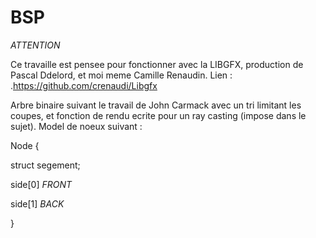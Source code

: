 # BSP
*ATTENTION*

Ce travaille est pensee pour fonctionner avec la LIBGFX, production de Pascal Ddelord, et moi meme Camille Renaudin.
Lien : .https://github.com/crenaudi/Libgfx

Arbre binaire suivant le travail de John Carmack avec un tri limitant les coupes, et fonction de rendu ecrite pour un ray casting (impose dans le sujet).
Model de noeux suivant :

Node {

  struct segement;
  
  side[0] *FRONT*
  
  side[1] *BACK*
  
  
}
